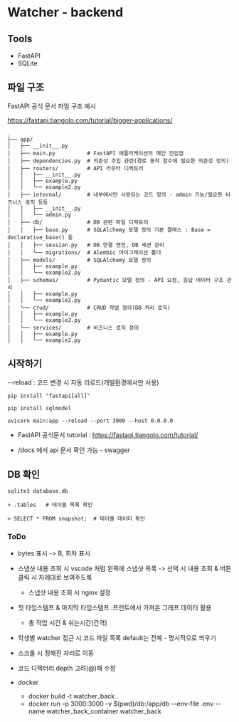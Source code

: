 # Watcher - backend

## Tools
- FastAPI
- SQLite


## 파일 구조
 FastAPI 공식 문서 파일 구조 예시

https://fastapi.tiangolo.com/tutorial/bigger-applications/

```
.
├── app/
│   ├── __init__.py
│   ├── main.py          # FastAPI 애플리케이션의 메인 진입점
│   ├── dependencies.py  # 의존성 주입 관련(경로 동작 함수에 필요한 의존성 정의)
│   ├── routers/         # API 라우터 디렉토리
│   │   ├── __init__.py
│   │   ├── example.py
│   │   └── example2.py
│   ├── internal/        # 내부에서만 사용되는 코드 정의 - admin 기능/필요한 비즈니스 로직 등등
│   │   ├── __init__.py
│   │   └── admin.py
│   ├── db/              # DB 관련 파일 디렉토리
│   │   ├── base.py      # SQLAlchemy 모델 정의 기본 클래스 : Base = declarative_base() 등
│   │   ├── session.py   # DB 연결 엔진, DB 세션 관리
│   │   └── migrations/  # Alembic 마이그레이션 폴더
│   ├── models/          # SQLAlchemy 모델 정의
│   │   ├── example.py
│   │   └── example2.py
│   ├── schemas/         # Pydantic 모델 정의 - API 요청, 응답 데이터 구조 관리
│   │   ├── example.py
│   │   └── example2.py
│   └── crud/            # CRUD 작업 정의(DB 처리 로직)
│   │   ├── example.py
│   │   └── example2.py
│   └── services/        # 비즈니스 로직 정의
│   │   ├── example.py
│   │   └── example2.py
```


## 시작하기

--reload : 코드 변경 시 자동 리로드(개발환경에서만 사용)

```
pip install "fastapi[all]"

pip install sqlmodel

uvicorn main:app --reload --port 3000 --host 0.0.0.0
```

- FastAPI 공식문서 tutorial : https://fastapi.tiangolo.com/tutorial/

- /docs 에서 api 문서 확인 가능 - swagger

## DB 확인

```
sqlite3 database.db

> .tables   # 테이블 목록 확인

> SELECT * FROM snapshot;  # 테이블 데이터 확인
```


### ToDo

- bytes 표시 -> B, 회차 표시

- 스냅샷 내용 조회 시 vscode 처럼 왼쪽에 스냅샷 목록 -> 선택 시 내용 조회 & 버튼 클릭 시 차례대로 보여주도록
    - 스냅샷 내용 조회 시 nginx 설정

- 첫 타임스탬프 & 마지막 타임스탬프 :프런트에서 가져온 그래프 데이터 활용
    - 총 작업 시간 & 쉬는시간(간격)

- 학생별 watcher 접근 시 코드 파일 목록 default는 전체 - 명시적으로 띄우기

- 스크롤 시 정해진 자리로 이동

- 코드 디렉터리 depth 고려(@)해 수정

- docker
    - docker build -t watcher_back .
    - docker run -p 3000:3000 -v $(pwd)/db:/app/db --env-file .env --name watcher_back_container watcher_back


